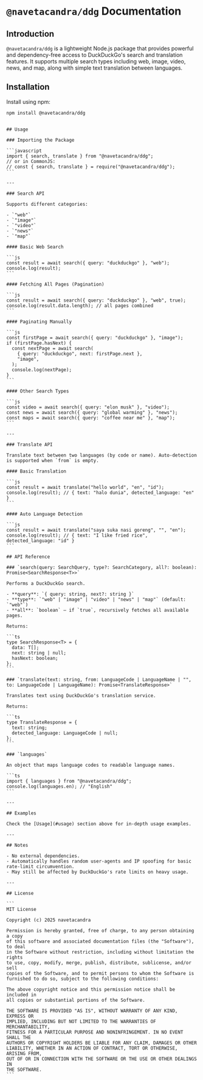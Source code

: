 # `@navetacandra/ddg` Documentation

## Introduction

`@navetacandra/ddg` is a lightweight Node.js package that provides powerful and dependency-free access to DuckDuckGo's search and translation features. It supports multiple search types including web, image, video, news, and map, along with simple text translation between languages.

## Installation

Install using npm:

```bash
npm install @navetacandra/ddg
```
````

## Usage

### Importing the Package

```javascript
import { search, translate } from "@navetacandra/ddg";
// or in CommonJS:
// const { search, translate } = require("@navetacandra/ddg");
```

---

### Search API

Supports different categories:

- `"web"`
- `"image"`
- `"video"`
- `"news"`
- `"map"`

#### Basic Web Search

```js
const result = await search({ query: "duckduckgo" }, "web");
console.log(result);
```

#### Fetching All Pages (Pagination)

```js
const result = await search({ query: "duckduckgo" }, "web", true);
console.log(result.data.length); // all pages combined
```

#### Paginating Manually

```js
const firstPage = await search({ query: "duckduckgo" }, "image");
if (firstPage.hasNext) {
  const nextPage = await search(
    { query: "duckduckgo", next: firstPage.next },
    "image",
  );
  console.log(nextPage);
}
```

#### Other Search Types

```js
const video = await search({ query: "elon musk" }, "video");
const news = await search({ query: "global warming" }, "news");
const maps = await search({ query: "coffee near me" }, "map");
```

---

### Translate API

Translate text between two languages (by code or name). Auto-detection is supported when `from` is empty.

#### Basic Translation

```js
const result = await translate("hello world", "en", "id");
console.log(result); // { text: "halo dunia", detected_language: "en" }
```

#### Auto Language Detection

```js
const result = await translate("saya suka nasi goreng", "", "en");
console.log(result); // { text: "I like fried rice", detected_language: "id" }
```

## API Reference

### `search(query: SearchQuery, type?: SearchCategory, all?: boolean): Promise<SearchResponse<T>>`

Performs a DuckDuckGo search.

- **query**: `{ query: string, next?: string }`
- **type**: `"web" | "image" | "video" | "news" | "map"` (default: `"web"`)
- **all**: `boolean` — if `true`, recursively fetches all available pages.

Returns:

```ts
type SearchResponse<T> = {
  data: T[];
  next: string | null;
  hasNext: boolean;
};
```

### `translate(text: string, from: LanguageCode | LanguageName | "", to: LanguageCode | LanguageName): Promise<TranslateResponse>`

Translates text using DuckDuckGo's translation service.

Returns:

```ts
type TranslateResponse = {
  text: string;
  detected_language: LanguageCode | null;
};
```

### `languages`

An object that maps language codes to readable language names.

```ts
import { languages } from "@navetacandra/ddg";
console.log(languages.en); // "English"
```

---

## Examples

Check the [Usage](#usage) section above for in-depth usage examples.

---

## Notes

- No external dependencies.
- Automatically handles random user-agents and IP spoofing for basic rate-limit circumvention.
- May still be affected by DuckDuckGo's rate limits on heavy usage.

---

## License

```
MIT License

Copyright (c) 2025 navetacandra

Permission is hereby granted, free of charge, to any person obtaining a copy
of this software and associated documentation files (the "Software"), to deal
in the Software without restriction, including without limitation the rights
to use, copy, modify, merge, publish, distribute, sublicense, and/or sell
copies of the Software, and to permit persons to whom the Software is
furnished to do so, subject to the following conditions:

The above copyright notice and this permission notice shall be included in
all copies or substantial portions of the Software.

THE SOFTWARE IS PROVIDED "AS IS", WITHOUT WARRANTY OF ANY KIND, EXPRESS OR
IMPLIED, INCLUDING BUT NOT LIMITED TO THE WARRANTIES OF MERCHANTABILITY,
FITNESS FOR A PARTICULAR PURPOSE AND NONINFRINGEMENT. IN NO EVENT SHALL THE
AUTHORS OR COPYRIGHT HOLDERS BE LIABLE FOR ANY CLAIM, DAMAGES OR OTHER
LIABILITY, WHETHER IN AN ACTION OF CONTRACT, TORT OR OTHERWISE, ARISING FROM,
OUT OF OR IN CONNECTION WITH THE SOFTWARE OR THE USE OR OTHER DEALINGS IN
THE SOFTWARE.
```
